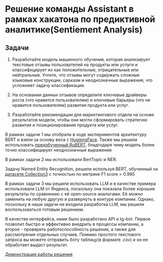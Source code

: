 # Решение команды Assistant в рамках хакатона по предиктивной аналитике(Sentiement Analysis)
## Задачи
1. Разработайте модель машинного обучения, которая анализирует текстовые отзывы пользователей на продукты или
услуги и классифицирует их как положительные, отрицательные или нейтральные. Учтите, что отзывы могут содержать
сложные языковые конструкции, сарказм и неоднозначные выражения, что усложняет задачу классификации.

2. На основании данных отзывов определите ключевые драйверы роста (что нравится пользователям) и ключевые
барьеры (что не нравится пользователям) развития продукта или услуг.

3. Разработайте рекомендации для маркетингового отдела на основе результатов модели, чтобы они могли
сформировать стратегию развития и позиционирования продукта или услуг.

В рамках задачи 1 мы отобрали в ходе экспериментов архитектуру BERT и взяли за основу веса с [HuggingFace](https://huggingface.co/blanchefort/rubert-base-cased-sentiment). Также мы решили использовать [предобученный RuBERT](https://huggingface.co/r1char9/rubert-base-cased-russian-sentiment), бладгодаря чему модель более точно классифицирует неоднозначные выражения

В рамках задачи 2 мы использовали BertTopic и NER. 

Задачу Named Entity Recognition, решили используя BERT, обученный на [датасете Collection3](https://huggingface.co/datasets/RCC-MSU/collection3) с точностью по метрике F1 score = 0.985

В рамках задачи 3 мы решили использовать LLM и в качестве примера использовали LLM от Яндекса, поскольку она показала более хорошие результаты по сравнению с её open-source аналогами. Её можно заменить на любую другую и развернуть в контуре компании. Однако, поскольку в наши задачи не входила разработка LLM, мы решили воспользоваться готовым решением.

В качестве интерфейса, нами было разработано API и tg-bot. Первое позволит быстро и эффективно внедрить в процессы компании, а второе - проверить работоспособность решения, а также для рассмотрения отдельных случаев. Помимо простого текстового запроса вы можете отправить боту таблицу(в формате .csv) и он ее обработает выдаст результат.

[Демонстрация работы решения](https://raw.githubusercontent.com/EugGolovanov/Cifrum_SA/main/data/Demo.mp4)
